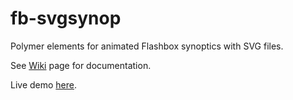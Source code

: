 # fb-svgsynop
Polymer elements for animated Flashbox synoptics with SVG files.

See <a href='https://github.com/pierreandreline/fb-svgsynop/wiki'>Wiki</a> page for documentation.

Live demo <a href='http://www.linaware.org/internal2/polymer/fb-svgsynop/' target="_blank">here</a>.

